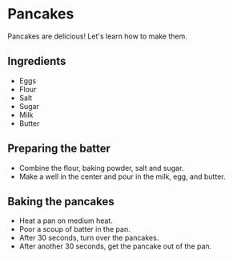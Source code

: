 # Pancakes

Pancakes are delicious! Let's learn how to make them.

## Ingredients

- Eggs
- Flour
- Salt
- Sugar
- Milk
- Butter

## Preparing the batter

- Combine the flour, baking powder, salt and sugar.
- Make a well in the center and pour in the milk, egg, and butter.

## Baking the pancakes

- Heat a pan on medium heat.
- Poor a scoup of batter in the pan.
- After 30 seconds, turn over the pancakes.
- After another 30 seconds, get the pancake out of the pan.
